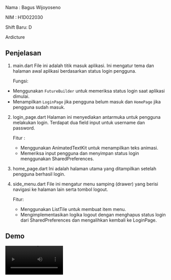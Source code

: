 Nama : Bagus Wijoyoseno

NIM : H1D022030

Shift Baru: D

Ardicture

## Penjelasan
1. main.dart
    File ini adalah titik masuk aplikasi. Ini mengatur tema dan halaman awal aplikasi berdasarkan status login pengguna.

    Fungsi:
  - Menggunakan `FutureBuilder` untuk memeriksa status login saat aplikasi dimulai.
  - Menampilkan `LoginPage` jika pengguna belum masuk dan `HomePage` jika pengguna sudah masuk.

2. login_page.dart
    Halaman ini menyediakan antarmuka untuk pengguna melakukan login. Terdapat dua field input untuk username dan password.

    Fitur :
    - Menggunakan AnimatedTextKit untuk menampilkan teks animasi.
    - Memeriksa input pengguna dan menyimpan status login menggunakan SharedPreferences.

3. home_page.dart
    Ini adalah halaman utama yang ditampilkan setelah pengguna berhasil login.

4. side_menu.dart
    File ini mengatur menu samping (drawer) yang berisi navigasi ke halaman lain serta tombol logout.

    Fitur:
    - Menggunakan ListTile untuk membuat item menu.
    - Mengimplementasikan logika logout dengan menghapus status login dari SharedPreferences dan mengalihkan kembali ke LoginPage.

## Demo
<video src='https://github.com/bagusws17/LabMobile3_BagusWijoyoseno_D/blob/a23feae0f2ec22b90ef94bf359a263881a08eef6/tugas3/tugas3.gif' width=180/></video>
